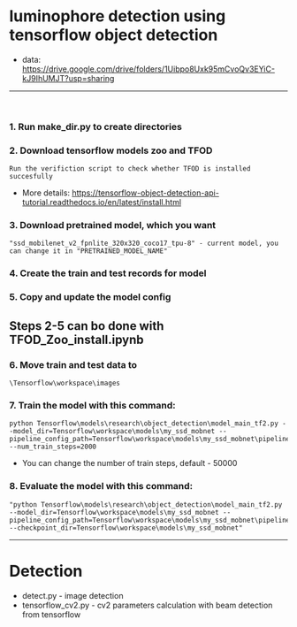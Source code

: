 # luminophore detection using tensorflow object detection

* data: https://drive.google.com/drive/folders/1Uibpo8Uxk95mCvoQv3EYiC-kJ9IhUMJT?usp=sharing
***
<br />

### 1. Run make_dir.py to create directories

### 2. Download tensorflow models zoo and TFOD

    Run the verifiction script to check whether TFOD is installed succesfully
* More details: https://tensorflow-object-detection-api-tutorial.readthedocs.io/en/latest/install.html

### 3. Download pretrained model, which you want
    "ssd_mobilenet_v2_fpnlite_320x320_coco17_tpu-8" - current model, you can change it in "PRETRAINED_MODEL_NAME"

### 4. Create the train and test records for model
### 5. Copy and update the model config

## Steps 2-5 can bo done with TFOD_Zoo_install.ipynb

### 6. Move train and test data to 
    \Tensorflow\workspace\images

### 7. Train the model with this command: 
```
python Tensorflow\models\research\object_detection\model_main_tf2.py --model_dir=Tensorflow\workspace\models\my_ssd_mobnet --pipeline_config_path=Tensorflow\workspace\models\my_ssd_mobnet\pipeline.config --num_train_steps=2000
```
* You can change the number of train steps, default - 50000
### 8. Evaluate the model with this command:
    "python Tensorflow\models\research\object_detection\model_main_tf2.py --model_dir=Tensorflow\workspace\models\my_ssd_mobnet --pipeline_config_path=Tensorflow\workspace\models\my_ssd_mobnet\pipeline.config --checkpoint_dir=Tensorflow\workspace\models\my_ssd_mobnet"

***

# Detection
* detect.py - image detection
* tensorflow_cv2.py - cv2 parameters calculation with beam detection from tensorflow